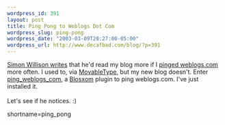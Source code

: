 ```yaml
--- 
wordpress_id: 391
layout: post
title: Ping Pong to Weblogs Dot Com
wordpress_slug: ping-pong
wordpress_date: "2003-03-09T20:27:00-05:00"
wordpress_url: http://www.decafbad.com/blog/?p=391
---
```

<a href="http://simon.incutio.com/archive/2003/03/09/aPleaForPings" target="_top">Simon Willison writes</a>
that he'd read my blog more if I
<a href="http://newhome.weblogs.com/faq#howCanMyWeblogParticipateInWeblogscom" target="_top">pinged weblogs.com</a>
more often.  I used to, via <a href="http://www.decafbad.com/twiki/bin/view/Main/MovableType">MovableType</a>, but my new blog doesn't.  Enter
<a href="http://www.raelity.org/apps/blosxom/plugins/notification/ping_weblogs_com.individual" target="_top">ping_weblogs_com</a>,
a <a href="http://www.raelity.org/apps/blosxom/" target="_top">Blosxom</a> plugin to ping weblogs.com.  I've
just installed it.
<br /><br />
Let's see if he notices.  :)
<!--more-->
shortname=ping_pong
